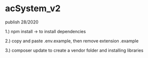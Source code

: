 # acSystem_v2
publish 28/2020

1.)
npm install
-> to install dependencies

2.) 
copy and paste .env.example, then remove extension .example

3.) 
composer update
to create a vendor folder and installing libraries 
